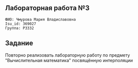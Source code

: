 ## Лабораторная работа №3

`ФИО: Чмурова Мария Владиславовна` <br />
`Isu_id: 369027` <br />
`Группа: P3332` <br />

## Задание
Повторно реализовать лабораторную работу по предмету "Вычислительная математика" посвящённую интерполяции
